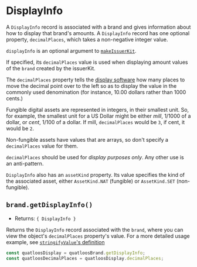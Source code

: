 # DisplayInfo

A `DisplayInfo` record is associated with a brand and gives information about how to display that 
brand's amounts. A `DisplayInfo` record has one optional property, `decimalPlaces`, which takes a non-negative integer value.

`displayInfo` is an optional argument to [`makeIssuerKit`](./issuer.md#makeissuerkit-allegedname-amountmathkind-displayinfo).

If specified, its `decimalPlaces` value is used when displaying amount values of the `brand` created by the issuerKit.

The `decimalPlaces` property tells the [display software](https://github.com/Agoric/agoric-sdk/tree/master/packages/ui-components) 
how many places to move the decimal point over to the left so as to display the value
in the commonly used denomination (for instance, 10.00 dollars rather than 1000 cents.) 

Fungible digital assets are represented in integers, in their smallest unit.
So, for example, the smallest unit for a US Dollar might be either *mill*, 1/1000 of a 
dollar, or *cent*, 1/100 of a dollar. If mill, `decimalPlaces` would be `3`, if cent, it
would be `2`. 

Non-fungible assets have values that are arrays, so don't specify a `decimalPlaces` value
for them. 

`decimalPlaces` should be used for *display purposes only*. Any
other use is an anti-pattern.

`DisplayInfo` also has an `assetKind` property. Its value specifies the kind of the associated asset, either
`AssetKind.NAT` (fungible) or `AssetKind.SET` (non-fungible).

## `brand.getDisplayInfo()`
- Returns: `{ DisplayInfo }`

Returns the `DisplayInfo` record associated with the `brand`, where
you can view the object's `decimalPlaces` property's value. For a more
detailed usage example, 
see [`stringifyValue`'s definition](https://github.com/Agoric/agoric-sdk/blob/477feeba3c013fa02b1955f4ccae9b55e5dc6c2f/packages/ui-components/src/display/display.js#L57)

```js
const quatloosDisplay = quatloosBrand.getDisplayInfo;
const quatloosDecimalPlaces = quatloosDisplay.decimalPlaces;
```
